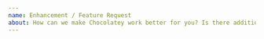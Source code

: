 ```yaml
---
name: Enhancement / Feature Request
about: How can we make Chocolatey work better for you? Is there additional functionality you would love us to consider?
---
```


<!--
Please observe https://github.com/chocolatey/choco/blob/master/CONTRIBUTING.md guidelines prior to creating your issue.

NOTE: Keep in mind we have an etiquette regarding communication that we expect folks to observe when they are looking for support in the Chocolatey community. https://github.com/chocolatey/choco/blob/master/README.md#etiquette-regarding-communication
-->
